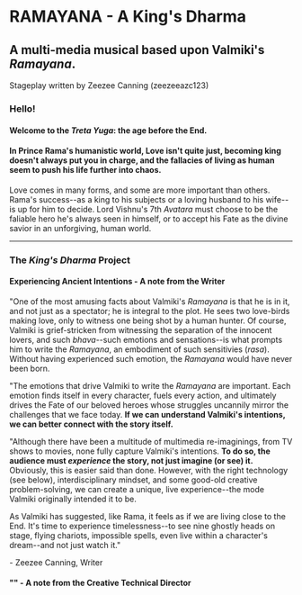 # RAMAYANA - A King's Dharma
## A multi-media musical based upon Valmiki's *Ramayana*.
Stageplay written by Zeezee Canning (zeezeeazc123)

### Hello!

#### Welcome to the *Treta Yuga*: the age before the End.

#### In Prince Rama's humanistic world, Love isn't quite just, becoming king doesn't always put you in charge, and the fallacies of living as human seem to push his life further into chaos.
Love comes in many forms, and some are more important than others. Rama's success--as a king to his subjects or a loving husband to his wife--is up for him to decide. Lord Vishnu's 7th *Avatara* must choose to be the faliable hero he's always seen in himself, or to accept his Fate as the divine savior in an unforgiving, human world.

---

### The *King's Dharma* Project

#### Experiencing Ancient Intentions - A note from the Writer

"One of the most amusing facts about Valmiki's *Ramayana* is that he is in it, and not just as a spectator; he is integral to the plot. He sees two love-birds making love, only to witness one being shot by a human hunter. Of course, Valmiki is grief-stricken from witnessing the separation of the innocent lovers, and such *bhava*--such emotions and sensations--is what prompts him to write the *Ramayana*, an embodiment of such sensitivies (*rasa*). Without having experienced such emotion, the *Ramayana* would have never been born.

"The emotions that drive Valmiki to write the *Ramayana* are important. Each emotion finds itself in every character, fuels every action, and ultimately drives the Fate of our beloved heroes whose struggles uncannily mirror the challenges that we face today. **If we can understand Valmiki's intentions, we can better connect with the story itself.**

"Although there have been a multitude of multimedia re-imaginings, from TV shows to movies, none fully capture Valmiki's intentions. **To do so, the audience must *experience* the story, not just imagine (or see) it.** Obviously, this is easier said than done. However, with the right technology (see below), interdisciplinary mindset, and some good-old creative problem-solving, we can create a unique, live experience--the mode Valmiki originally intended it to be.

As Valmiki has suggested, like Rama, it feels as if we are living close to the End. It's time to experience timelessness--to see nine ghostly heads on stage, flying chariots, impossible spells, even live within a character's dream--and not just watch it."

\- Zeezee Canning, Writer


#### "" - A note from the Creative Technical Director
